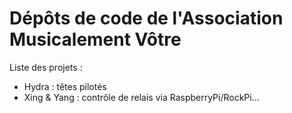 # Dépôts de code de l'Association Musicalement Vôtre

Liste des projets :
- Hydra : têtes pilotés
- Xing & Yang : contrôle de relais via RaspberryPi/RockPi...
